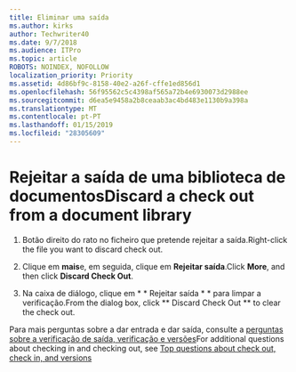 ```yaml
---
title: Eliminar uma saída
ms.author: kirks
author: Techwriter40
ms.date: 9/7/2018
ms.audience: ITPro
ms.topic: article
ROBOTS: NOINDEX, NOFOLLOW
localization_priority: Priority
ms.assetid: 4d86bf9c-8158-40e2-a26f-cffe1ed856d1
ms.openlocfilehash: 56f95562c5c4398af565a72b4e6930073d2988ee
ms.sourcegitcommit: d6ea5e9458a2b8ceaab3ac4bd483e1130b9a398a
ms.translationtype: MT
ms.contentlocale: pt-PT
ms.lasthandoff: 01/15/2019
ms.locfileid: "28305609"
---
```

# <a name="discard-a-check-out-from-a-document-library"></a><span data-ttu-id="db7a1-102">Rejeitar a saída de uma biblioteca de documentos</span><span class="sxs-lookup"><span data-stu-id="db7a1-102">Discard a check out from a document library</span></span>

1. <span data-ttu-id="db7a1-103">Botão direito do rato no ficheiro que pretende rejeitar a saída.</span><span class="sxs-lookup"><span data-stu-id="db7a1-103">Right-click the file you want to discard check out.</span></span>
    
2. <span data-ttu-id="db7a1-104">Clique em **mais**e, em seguida, clique em **Rejeitar saída**.</span><span class="sxs-lookup"><span data-stu-id="db7a1-104">Click **More**, and then click **Discard Check Out**.</span></span> 
    
3. <span data-ttu-id="db7a1-105">Na caixa de diálogo, clique em \* \* Rejeitar saída \* \* para limpar a verificação.</span><span class="sxs-lookup"><span data-stu-id="db7a1-105">From the dialog box, click \*\* Discard Check Out \*\* to clear the check out.</span></span> 
    
<span data-ttu-id="db7a1-106">Para mais perguntas sobre a dar entrada e dar saída, consulte a [perguntas sobre a verificação de saída, verificação e versões](https://go.microsoft.com/fwlink/?linkid=2018786)</span><span class="sxs-lookup"><span data-stu-id="db7a1-106">For additional questions about checking in and checking out, see [Top questions about check out, check in, and versions](https://go.microsoft.com/fwlink/?linkid=2018786)</span></span>
  

